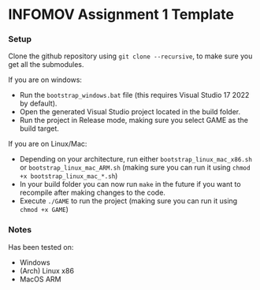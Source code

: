 # INFOMOV Assignment 1 Template

### Setup
Clone the github repository using `git clone --recursive`, to make sure you get all the submodules.

If you are on windows:
* Run the `bootstrap_windows.bat` file (this requires Visual Studio 17 2022 by default).
* Open the generated Visual Studio project located in the build folder.
* Run the project in Release mode, making sure you select GAME as the build target.
  
If you are on Linux/Mac:
* Depending on your architecture, run either `bootstrap_linux_mac_x86.sh` or `bootstrap_linux_mac_ARM.sh` (making sure you can run it using `chmod +x bootstrap_linux_mac_*.sh`)
* In your build folder you can now run `make` in the future if you want to recompile after making changes to the code.
* Execute `./GAME` to run the project (making sure you can run it using `chmod +x GAME`)

### Notes
Has been tested on:
* Windows
* (Arch) Linux x86 
* MacOS ARM
